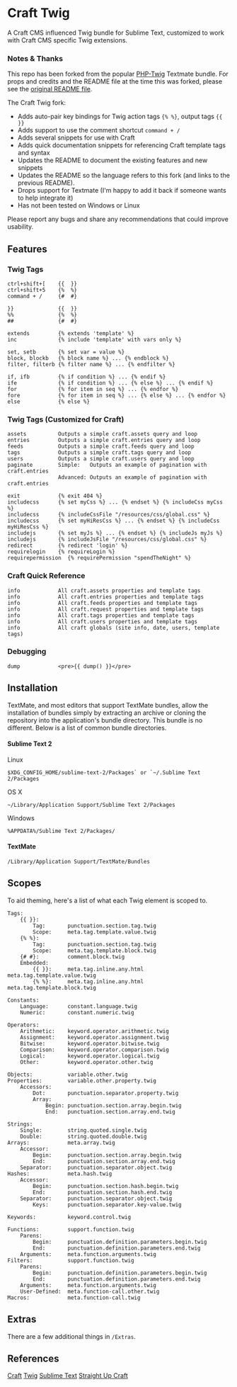 # Craft Twig

A Craft CMS influenced Twig bundle for Sublime Text, customized to work with Craft CMS specific Twig extensions. 

### Notes & Thanks

This repo has been forked from the popular [PHP-Twig](https://github.com/Anomareh/PHP-Twig.tmbundle) Textmate bundle.  For props and credits and the README file at the time this was forked, please see the [original README file](README-original.md).

The Craft Twig fork:
- Adds auto-pair key bindings for Twig action tags `{% %}`, output tags `{{ }}`
- Adds support to use the comment shortcut `command + /`
- Adds several snippets for use with Craft
- Adds quick documentation snippets for referencing Craft template tags and syntax
- Updates the README to document the existing features and new snippets 
- Updates the README so the language refers to this fork (and links to the previous README).
- Drops support for Textmate (I'm happy to add it back if someone wants to help integrate it)
- Has not been tested on Windows or Linux

Please report any bugs and share any recommendations that could improve usability.


## Features

### Twig Tags

    ctrl+shift+[    {{  }}
    ctrl+shift+5    {%  %}
    command + /     {#  #}

    }}              {{  }}
    %%              {%  %}
    ##              {#  #}

    extends         {% extends 'template' %}
    inc             {% include 'template' with vars only %}

    set, setb       {% set var = value %}
    block, blockb   {% block name %} ... {% endblock %}
    filter, filterb {% filter name %} ... {% endfilter %}   

    if, ifb         {% if condition %} ... {% endif %}
    ife             {% if condition %} ... {% else %} ... {% endif %}
    for             {% for item in seq %} ... {% endfor %}
    fore            {% for item in seq %} ... {% else %} ... {% endfor %}
    else            {% else %}

### Twig Tags (Customized for Craft)

    assets          Outputs a simple craft.assets query and loop
    entries         Outputs a simple craft.entries query and loop
    feeds           Outputs a simple craft.feeds query and loop
    tags            Outputs a simple craft.tags query and loop
    users           Outputs a simple craft.users query and loop
    paginate        Simple:   Outputs an example of pagination with craft.entries
                    Advanced: Outputs an example of pagination with craft.entries

    exit            {% exit 404 %}
    includecss      {% set myCss %} ... {% endset %} {% includeCss myCss %}
    includecss      {% includeCssFile "/resources/css/global.css" %}
    includecss      {% set myHiResCss %} ... {% endset %} {% includeCss myHiResCss %}
    includejs       {% set myJs %} ... {% endset %} {% includeJs myJs %}
    includejs       {% includeJsFile "/resources/css/global.css" %}
    redirect        {% redirect 'login' %}
    requirelogin    {% requireLogin %}
    requirepermission  {% requirePermission "spendTheNight" %}

### Craft Quick Reference

    info            All craft.assets properties and template tags
    info            All craft.entries properties and template tags
    info            All craft.feeds properties and template tags
    info            All craft.request properties and template tags
    info            All craft.tags properties and template tags
    info            All craft.users properties and template tags
    info            All craft globals (site info, date, users, template tags)

### Debugging
    
    dump            <pre>{{ dump() }}</pre>



## Installation

TextMate, and most editors that support TextMate bundles, allow the installation of bundles simply by extracting an archive or cloning the repository into the application's bundle directory. This bundle is no different. Below is a list of common bundle directories.


#### Sublime Text 2

Linux

    $XDG_CONFIG_HOME/sublime-text-2/Packages` or `~/.Sublime Text 2/Packages

OS X

    ~/Library/Application Support/Sublime Text 2/Packages

Windows

    %APPDATA%/Sublime Text 2/Packages/

#### TextMate

    /Library/Application Support/TextMate/Bundles


## Scopes

To aid theming, here's a list of what each Twig element is scoped to.

    Tags:
        {{ }}:
            Tag:       punctuation.section.tag.twig
            Scope:     meta.tag.template.value.twig
        {% %}:
            Tag:       punctuation.section.tag.twig
            Scope:     meta.tag.template.block.twig
        {# #}:         comment.block.twig
        Embedded:
            {{ }}:     meta.tag.inline.any.html meta.tag.template.value.twig
            {% %}:     meta.tag.inline.any.html meta.tag.template.block.twig
            
    Constants:
        Language:      constant.language.twig
        Numeric:       constant.numeric.twig
        
    Operators:
        Arithmetic:    keyword.operator.arithmetic.twig
        Assignment:    keyword.operator.assignment.twig
        Bitwise:       keyword.operator.bitwise.twig
        Comparison:    keyword.operator.comparison.twig
        Logical:       keyword.operator.logical.twig
        Other:         keyword.operator.other.twig
        
    Objects:           variable.other.twig
    Properties:        variable.other.property.twig
        Accessors:
            Dot:       punctuation.separator.property.twig
            Array:
                Begin: punctuation.section.array.begin.twig
                End:   punctuation.section.array.end.twig
                
    Strings:
        Single:        string.quoted.single.twig
        Double:        string.quoted.double.twig
    Arrays:            meta.array.twig
        Accessor:
            Begin:     punctuation.section.array.begin.twig
            End:       punctuation.section.array.end.twig
        Separator:     punctuation.separator.object.twig
    Hashes:            meta.hash.twig
        Accessor:
            Begin:     punctuation.section.hash.begin.twig
            End:       punctuation.section.hash.end.twig
        Separator:     punctuation.separator.object.twig
            Keys:      punctuation.separator.key-value.twig
            
    Keywords:          keyword.control.twig
    
    Functions:         support.function.twig
        Parens:
            Begin:     punctuation.definition.parameters.begin.twig
            End:       punctuation.definition.parameters.end.twig
        Arguments:     meta.function.arguments.twig
    Filters:           support.function.twig
        Parens:
            Begin:     punctuation.definition.parameters.begin.twig
            End:       punctuation.definition.parameters.end.twig
        Arguments:     meta.function.arguments.twig
        User-Defined:  meta.function-call.other.twig
    Macros:            meta.function-call.twig


## Extras

There are a few additional things in `/Extras`.


## References

[Craft](http://buildwithcraft.com/)
[Twig](http://www.twig-project.org/)
[Sublime Text](http://www.sublimetext.com/)
[Straight Up Craft](http://straightupcraft.com/)

